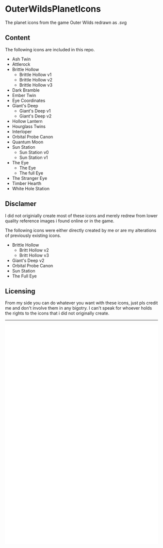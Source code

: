 # OuterWildsPlanetIcons
The planet icons from the game Outer Wilds redrawn as .svg

## Content
The following icons are included in this repo.

- Ash Twin
- Attlerock
- Brittle Hollow
  - Brittle Hollow v1 
  - Brittle Hollow v2 
  - Brittle Hollow v3 
- Dark Bramble
- Ember Twin
- Eye Coordinates
- Giant's Deep
  - Giant's Deep v1
  - Giant's Deep v2
- Hollow Lantern
- Hourglass Twins
- Interloper
- Orbital Probe Canon
- Quantum Moon
- Sun Station
	- Sun Station v0
	- Sun Station v1
- The Eye
  -  The Eye
  -  The full Eye
- The Stranger Eye
- Timber Hearth
- White Hole Station

## Disclamer
I did not originially create most of these icons and merely redrew from lower quality reference images i found online or in the game.

The following icons were either directly created by me or are my alterations of previously existing icons.

- Brittle Hollow
  - Britt Hollow v2 
  - Britt Hollow v3 
- Giant's Deep v2
- Orbital Probe Canon
- Sun Station
- The Full Eye

## Licensing
From my side you can do whatever you want with these icons, just pls credit me and don't involve them in any bigotry.
I can't speak for whoever holds the rights to the icons that i did not originally create.

---

![Timber Hearth Icon](https://github.com/RiosDeterioratingMentalHealth/OuterWildsPlanetIcons/blob/main/timber-hearth/timberhearth.png?raw=true)

